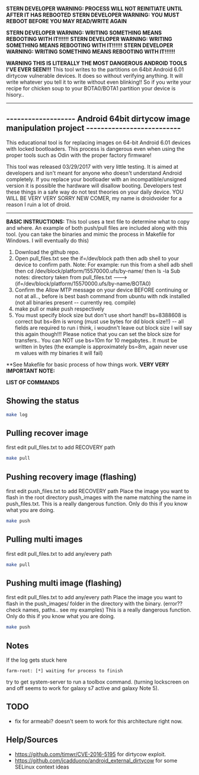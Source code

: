 **STERN DEVELOPER WARNING: PROCESS WILL NOT REINITIATE UNTIL AFTER IT HAS REBOOTED**
**STERN DEVELOPER WARNING: YOU MUST REBOOT BEFORE YOU MAY READ/WRITE AGAIN**


**STERN DEVELOPER WARNING: WRITING SOMETHING MEANS REBOOTING WITH IT!!!!!!**
**STERN DEVELOPER WARNING: WRITING SOMETHING MEANS REBOOTING WITH IT!!!!!!**
**STERN DEVELOPER WARNING: WRITING SOMETHING MEANS REBOOTING WITH IT!!!!!!**

**WARNING THIS IS LITERALLY THE MOST DANGEROUS ANDROID TOOLS I'VE EVER SEEN!!!**
This tool writes to the partitions on 64bit Android 6.01 dirtycow vulnerable devices. It
does so without verifying anything. It will write whatever you tell it to write without
even blinking!! So if you write your recipe for chicken soup to your BOTA0/BOTA1 partition
your device is hisory..

------------------------------------------------------------------------------------------------
------------------- Android 64bit dirtycow image manipulation project --------------------------
------------------------------------------------------------------------------------------------
This educational tool is for replacing images on 64-bit Android 6.01 devices with locked
bootloaders. This process is dangerous even when using the proper tools such as Odin with
the proper factory firmware!

This tool was released 03/29/2017 with very little testing. It is aimed at developers and
isn't meant for anyone who doesn't understand Android completely. If you replace your
bootloader with an incompatible/unsigned version it is possible the hardware will disallow
booting. Developers test these things in a safe way do not test theories on your daily device.
YOU WILL BE VERY VERY SORRY NEW COMER, my name is droidvoider for a reason I ruin a lot of droid.
_________________________________________________________________________________________________


**BASIC INSTRUCTIONS:**
This tool uses a text file to determine what to copy and where. An example of both push/pull files
are included along with this tool.
(you can take the binaries and mimic the process in Makefile for Windows. I will eventually do this)

1. Download the github repo.
2. Open pull_files.txt see the if=/dev/block path then adb shell to your device to confirm path.
Note: For example: run this from a shell
adb shell then cd /dev/block/platform/15570000.ufs/by-name/ then ls -la
Sub notes: directory taken from pull_files.txt ---> (if=/dev/block/platform/15570000.ufs/by-name/BOTA0)
3. Confirm the Allow MTP message on your device BEFORE continuing or not at all.., before is best
bash command from ubuntu with ndk installed (not all binaries present -- currently req. compile)
4. make pull or make push respectively
5. You must specify block size but don't use short hand!! bs=8388608 is correct but bs=8m is wrong
(must use bytes for dd block size!!) -- all fields are required to run i think, i woudnn't leave out block size
I will say this again though!!! Please notice that you can set the block size for transfers.. You can NOT use bs=10m for 10 megabytes.. It must be written in bytes
(the example is approximately bs=8m, again never use m values with my binaries it will fail)


**See Makefile for basic process of how things work.
**VERY VERY IMPORTANT NOTE:**

**LIST OF COMMANDS**

## Showing the status
```bash
make log
```

## Pulling recover image
first edit pull_files.txt to add RECOVERY path
```bash
make pull
```

## Pushing recovery image (flashing)
first edit push_files.txt to add RECOVERY path
Place the image you want to flash in the root directory push_images with the name matching the name in push_files.txt.
This is a really dangerous function. Only do this if you know what you are doing.
```bash
make push
```

## Pulling  multi images
first edit pull_files.txt to add any/every path
```bash
make pull
```
## Pushing multi image (flashing)
first edit pull_files.txt to add any/every path
Place the image you want to flash in the push_images/ folder in the directory with the binary.
(error?? check names, paths.. see my examples)
This is a really dangerous function. Only do this if you know what you are doing.
```bash
make push
```


## Notes
If the log gets stuck here
```
farm-root: [*] waiting for process to finish
```
try to get system-server to run a toolbox command. (turning lockscreen on and off seems to work for galaxy s7 active and galaxy Note 5). 

## TODO
* fix for armeabi? doesn't seem to work for this architecture right now.

## Help/Sources
* https://github.com/timwr/CVE-2016-5195 for dirtycow exploit.
* https://github.com/jcadduono/android_external_dirtycow for some SELinux context ideas


